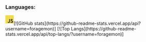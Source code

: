 ### Languages:
<img align="left" alt="JavaScript" width="26px" src="https://raw.githubusercontent.com/github/explore/80688e429a7d4ef2fca1e82350fe8e3517d3494d/topics/javascript/javascript.png" />

<br />
[![GitHub stats](https://github-readme-stats.vercel.app/api?username=foragemon)]
[![Top Langs](https://github-readme-stats.vercel.app/api/top-langs/?username=foragemon)]
<br />
